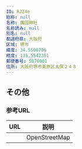 ```yaml
---
ID: RJZ4e
総称: null
名称: 廣国神社
名称読み: null
別名: null
都道府県: 大阪府
区域: 堺市
緯度: 34.5500706
経度: 135.5542301
郵便番号: 5870001
住所: 大阪府堺市美原区大保２４８
---
```


## その他

### 参考URL

| URL | 説明          |
| --- | ------------- |
|     | OpenStreetMap |
